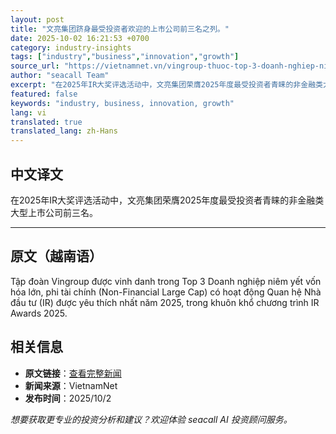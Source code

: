 ```yaml
---
layout: post
title: "文亮集团跻身最受投资者欢迎的上市公司前三名之列。"
date: 2025-10-02 16:21:53 +0700
category: industry-insights
tags: ["industry","business","innovation","growth"]
source_url: "https://vietnamnet.vn/vingroup-thuoc-top-3-doanh-nghiep-niem-yet-co-hoat-dong-ir-duoc-yeu-thich-nhat-2448545.html"
author: "seacall Team"
excerpt: "在2025年IR大奖评选活动中，文亮集团荣膺2025年度最受投资者青睐的非金融类大型上市公司前三名。..."
featured: false
keywords: "industry, business, innovation, growth"
lang: vi
translated: true
translated_lang: zh-Hans
---
```


## 中文译文

在2025年IR大奖评选活动中，文亮集团荣膺2025年度最受投资者青睐的非金融类大型上市公司前三名。

---

## 原文（越南语）

Tập đoàn Vingroup được vinh danh trong Top 3 Doanh nghiệp niêm yết vốn hóa lớn, phi tài chính (Non-Financial Large Cap) có hoạt động Quan hệ Nhà đầu tư (IR) được yêu thích nhất năm 2025, trong khuôn khổ chương trình IR Awards 2025.

## 相关信息

- **原文链接**：[查看完整新闻](https://vietnamnet.vn/vingroup-thuoc-top-3-doanh-nghiep-niem-yet-co-hoat-dong-ir-duoc-yeu-thich-nhat-2448545.html)
- **新闻来源**：VietnamNet
- **发布时间**：2025/10/2

*想要获取更专业的投资分析和建议？欢迎体验 seacall AI 投资顾问服务。*